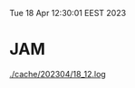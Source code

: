 Tue 18 Apr 12:30:01 EEST 2023
# JAM
<a href='./cache/202304/18_12.log'>./cache/202304/18_12.log</a>
